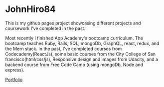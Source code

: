 # JohnHiro84

This is my github pages project showcasing 
different projects and coursework I've completed in the past.


Most recently I finished App Academy's bootcamp
curriculum. The bootcamp teaches Ruby, Rails, SQL, mongoDb, GraphQL, react, redux, and the Mern stack.
In the past, I've completed courses
from Codecademy(ReactJs), some basic courses from 
the City College of San francisco(html/css/js),
Responsive design and images from Udacity, and 
a backend course from Free Code Camp (using mongoDb,
Node and express).


[Portfolio](https://bit.ly/3dOGoZM)



